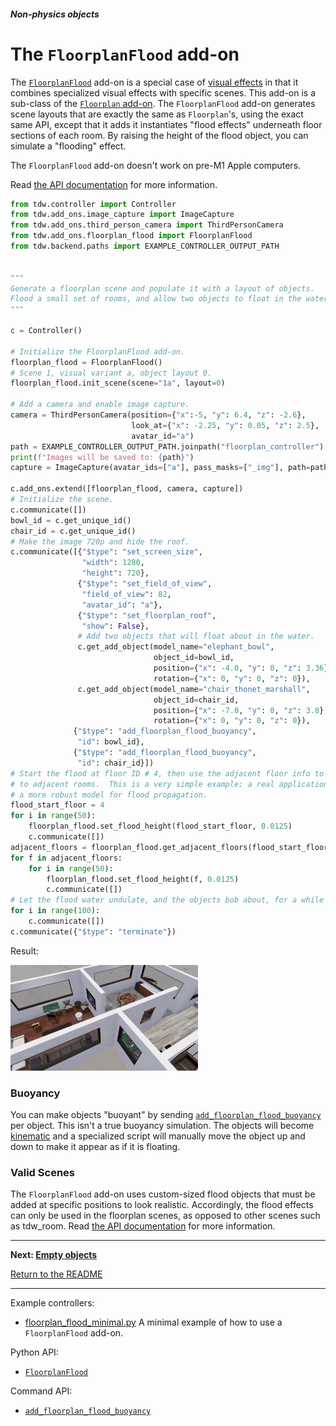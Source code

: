 ##### Non-physics objects

# The `FloorplanFlood` add-on

The [`FloorplanFlood`](../../python/add_ons/floorplan_flood.md) add-on is a special case of [visual effects](visual_effects.md) in that it combines specialized visual effects with specific scenes. This add-on is a sub-class of the [`Floorplan` add-on](../scene_setup_high_level/floorplans.md). The `FloorplanFlood` add-on generates scene layouts that are exactly the same as `Floorplan`'s, using the exact same API, except that it adds it instantiates "flood effects" underneath floor sections of each room. By raising the height of the flood object, you can simulate a "flooding" effect.

The `FloorplanFlood` add-on doesn't work on pre-M1 Apple computers.

Read [the API documentation](../../python/add_ons/floorplan_flood.md) for more information.

```python
from tdw.controller import Controller
from tdw.add_ons.image_capture import ImageCapture
from tdw.add_ons.third_person_camera import ThirdPersonCamera
from tdw.add_ons.floorplan_flood import FloorplanFlood
from tdw.backend.paths import EXAMPLE_CONTROLLER_OUTPUT_PATH


"""
Generate a floorplan scene and populate it with a layout of objects.
Flood a small set of rooms, and allow two objects to float in the water.
"""

c = Controller()

# Initialize the FloorplanFlood add-on.
floorplan_flood = FloorplanFlood()
# Scene 1, visual variant a, object layout 0.
floorplan_flood.init_scene(scene="1a", layout=0)

# Add a camera and enable image capture.
camera = ThirdPersonCamera(position={"x":-5, "y": 6.4, "z": -2.6},
                           look_at={"x": -2.25, "y": 0.05, "z": 2.5},
                           avatar_id="a")
path = EXAMPLE_CONTROLLER_OUTPUT_PATH.joinpath("floorplan_controller")
print(f"Images will be saved to: {path}")
capture = ImageCapture(avatar_ids=["a"], pass_masks=["_img"], path=path)

c.add_ons.extend([floorplan_flood, camera, capture])
# Initialize the scene.
c.communicate([])
bowl_id = c.get_unique_id()
chair_id = c.get_unique_id()
# Make the image 720p and hide the roof.
c.communicate([{"$type": "set_screen_size",
                "width": 1280,
                "height": 720},
               {"$type": "set_field_of_view",
                "field_of_view": 82,
                "avatar_id": "a"},
               {"$type": "set_floorplan_roof",
                "show": False},
               # Add two objects that will float about in the water.
               c.get_add_object(model_name="elephant_bowl",
                                object_id=bowl_id,
                                position={"x": -4.0, "y": 0, "z": 3.36},
                                rotation={"x": 0, "y": 0, "z": 0}),
               c.get_add_object(model_name="chair_thonet_marshall",
                                object_id=chair_id,
                                position={"x": -7.0, "y": 0, "z": 3.8},
                                rotation={"x": 0, "y": 0, "z": 0}),
              {"$type": "add_floorplan_flood_buoyancy",
               "id": bowl_id},
              {"$type": "add_floorplan_flood_buoyancy",
               "id": chair_id}])
# Start the flood at floor ID # 4, then use the adjacent floor info to propagate
# to adjacent rooms.  This is a very simple example; a real application would use 
# a more robust model for flood propagation.
flood_start_floor = 4
for i in range(50):
    floorplan_flood.set_flood_height(flood_start_floor, 0.0125)
    c.communicate([])
adjacent_floors = floorplan_flood.get_adjacent_floors(flood_start_floor)
for f in adjacent_floors:
    for i in range(50):
        floorplan_flood.set_flood_height(f, 0.0125)
        c.communicate([])
# Let the flood water undulate, and the objects bob about, for a while before quitting.
for i in range(100):
    c.communicate([])
c.communicate({"$type": "terminate"})
```

Result:

![](images/flood.gif)

### Buoyancy

You can make objects "buoyant" by sending [`add_floorplan_flood_buoyancy`](../../api/command_api.md#add_floorplan_flood_buoyancy) per object. This isn't  a true buoyancy simulation. The objects will become [kinematic](../physx/physics_objects.md) and a specialized script will manually move the object up and down to make it appear as if it is floating.

### Valid Scenes

The `FloorplanFlood` add-on uses custom-sized flood objects that must be added at specific positions to look realistic. Accordingly, the flood effects can only be used in the floorplan scenes, as opposed to other scenes such as tdw_room. Read [the API documentation](../../python/add_ons/floorplan_flood.md) for more information.

***

**Next: [Empty objects](empty_objects.md)**

[Return to the README](../../../README.md)

***

Example controllers:

- [floorplan_flood_minimal.py](https://github.com/threedworld-mit/tdw/blob/master/Python/example_controllers/non_physics/floorplan_flood_minimal.py)  A minimal example of how to use a `FloorplanFlood` add-on.

Python API:

- [`FloorplanFlood`](../../python/add_ons/floorplan_flood.md)

Command API:

- [`add_floorplan_flood_buoyancy`](../../api/command_api.md#add_floorplan_flood_buoyancy)